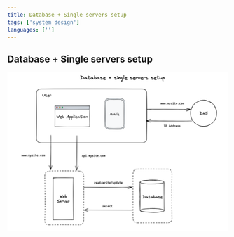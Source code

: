 ```yaml
---
title: Database + Single servers setup
tags: ['system design']
languages: ['']
---
```

## Database + Single servers setup

![Database + single servers setup](https://raw.githubusercontent.com/AndersDeath/holy-theory/main/images/05-database-single-servers-setup.png)
